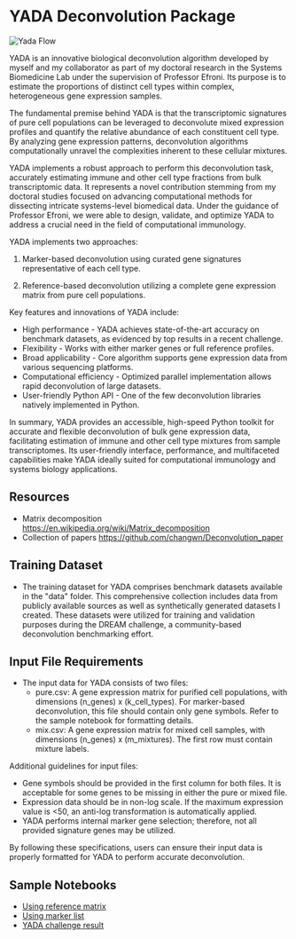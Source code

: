 # YADA Deconvolution Package
![Yada Flow](/data/Yada.jpg)

YADA is an innovative biological deconvolution algorithm developed by myself and my collaborator as part of my doctoral research in the Systems Biomedicine Lab under the supervision of Professor Efroni. Its purpose is to estimate the proportions of distinct cell types within complex, heterogeneous gene expression samples.

The fundamental premise behind YADA is that the transcriptomic signatures of pure cell populations can be leveraged to deconvolute mixed expression profiles and quantify the relative abundance of each constituent cell type. By analyzing gene expression patterns, deconvolution algorithms computationally unravel the complexities inherent to these cellular mixtures.

YADA implements a robust approach to perform this deconvolution task, accurately estimating immune and other cell type fractions from bulk transcriptomic data. It represents a novel contribution stemming from my doctoral studies focused on advancing computational methods for dissecting intricate systems-level biomedical data. Under the guidance of Professor Efroni, we were able to design, validate, and optimize YADA to address a crucial need in the field of computational immunology.

YADA implements two approaches:

1) Marker-based deconvolution using curated gene signatures representative of each cell type. 

2) Reference-based deconvolution utilizing a complete gene expression matrix from pure cell populations.

Key features and innovations of YADA include:
- High performance - YADA achieves state-of-the-art accuracy on benchmark datasets, as evidenced by top results in a recent challenge.
- Flexibility - Works with either marker genes or full reference profiles.
- Broad applicability - Core algorithm supports gene expression data from various sequencing platforms. 
- Computational efficiency - Optimized parallel implementation allows rapid deconvolution of large datasets.
- User-friendly Python API - One of the few deconvolution libraries natively implemented in Python.

In summary, YADA provides an accessible, high-speed Python toolkit for accurate and flexible deconvolution of bulk gene expression data, facilitating estimation of immune and other cell type mixtures from sample transcriptomes. Its user-friendly interface, performance, and multifaceted capabilities make YADA ideally suited for computational immunology and systems biology applications.

## Resources
- Matrix decomposition https://en.wikipedia.org/wiki/Matrix_decomposition
- Collection of papers https://github.com/changwn/Deconvolution_paper

## Training Dataset
- The training dataset for YADA comprises benchmark datasets available in the "data" folder. This comprehensive collection includes data from publicly available sources as well as synthetically generated datasets I created. These datasets were utilized for training and validation purposes during the DREAM challenge, a community-based deconvolution benchmarking effort.

## Input File Requirements
- The input data for YADA consists of two files:
    - pure.csv: A gene expression matrix for purified cell populations, with dimensions (n_genes) x (k_cell_types). For marker-based deconvolution, this file should contain only gene symbols. Refer to the sample notebook for formatting details.
    - mix.csv: A gene expression matrix for mixed cell samples, with dimensions (n_genes) x (m_mixtures). The first row must contain mixture labels.
    
Additional guidelines for input files:

- Gene symbols should be provided in the first column for both files.
It is acceptable for some genes to be missing in either the pure or mixed file.
- Expression data should be in non-log scale. If the maximum expression value is <50, an anti-log transformation is automatically applied.
- YADA performs internal marker gene selection; therefore, not all provided signature genes may be utilized.

By following these specifications, users can ensure their input data is properly formatted for YADA to perform accurate deconvolution.

## Sample Notebooks
- [Using reference matrix](Yada.ipynb)
- [Using marker list](Yada-only_markers.ipynb)
- [YADA challenge result](/data/Challenge/challenge.ipynb)